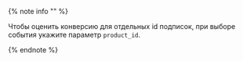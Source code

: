 {% note info "" %}

Чтобы оценить конверсию для отдельных id подписок, при выборе события укажите параметр `product_id`.

{% endnote %}
